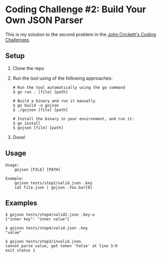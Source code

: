 # Coding Challenge #2: Build Your Own JSON Parser

This is my solution to the second problem in the [John Crickett's Coding Challenges](https://codingchallenges.fyi/challenges/challenge-json-parser/).


## Setup

1. Clone the repo
1. Run the tool using of the following approaches:

    ```shell
    # Run the tool automatically using the go command
    $ go run . [file] [path]

    # Build a binary and run it manually
    $ go build -o gojson
    $ ./gojson [file] [path]

    # Install the binary in your environment, and run it:
    $ go install
    $ gojson [file] [path]
    ```
1. Done!


## Usage
```shell
Usage:
	gojson [FILE] [PATH]

Example:
    gojson tests/step1/valid.json .key
    cat file.json | gojson .foo.bar[0]
```


## Examples

```shell
$ gojson tests/step4/valid2.json .key-o
{"inner key": "inner value"}

$ gojson tests/step4/valid.json .key
"value"

$ gojson tests/step3/invalid.json
cannot parse value, got token 'False' at line 3:9
exit status 1
```